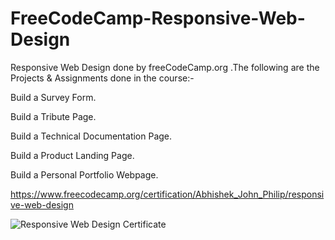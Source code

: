 # FreeCodeCamp-Responsive-Web-Design
Responsive Web Design done by freeCodeCamp.org .The following are the Projects & Assignments done in the course:-

Build a Survey Form.

Build a Tribute Page.

Build a Technical Documentation Page.

Build a Product Landing Page.

Build a Personal Portfolio Webpage.

https://www.freecodecamp.org/certification/Abhishek_John_Philip/responsive-web-design

![Responsive Web Design Certificate](https://user-images.githubusercontent.com/66247691/221412297-1fb338c6-e148-4ef8-b18d-bf230cee2465.JPG)

